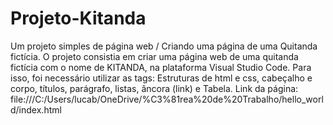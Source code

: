 # Projeto-Kitanda
Um projeto simples de página web / Criando uma página de uma Quitanda fictícia. 
O projeto consistia em criar uma página web de uma quitanda fictícia com o nome de KITANDA, na plataforma Visual Studio Code.
Para isso, foi necessário utilizar as tags: Estruturas de html e css, cabeçalho e corpo, títulos, parágrafo, listas, âncora (link) e Tabela. 
Link da página: file:///C:/Users/lucab/OneDrive/%C3%81rea%20de%20Trabalho/hello_world/index.html
